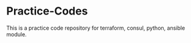 # Practice-Codes
This is  a practice code repository for terraform, consul, python, ansible module.
